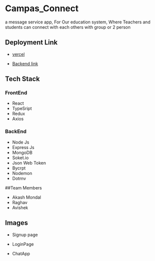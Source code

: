 # Campas_Connect
a message service app, For Our education system, Where Teachers and students can connect with each others with group or 2 person
## Deployment Link
- [vercel]()

- [Backend link](https://campas-connected-hnhe.onrender.com/)

## Tech Stack
### FrontEnd
 - React
 - TypeSript
 - Redux
 - Axios
 ### BackEnd
 - Node Js
 - Express Js
 - MongoDB
 - Soket.io
 - Json Web Token
 - Bycrpt
 - Nodemon
 - Dotrnv

##Team Members
- Akash Mondal
- Raghav
- Avishek

## Images
- Signup page

- LoginPage

- ChatApp
